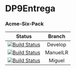 # DP9Entrega
### Acme-Six-Pack
| Status| Branch|
|:-----:|:-----:|
|[![Build Status](http://jenkins3.mlr.duckdns.org/buildStatus/icon?job=DP9-Acme-Six-Pack)](http://jenkins3.mlr.duckdns.org/job/DP9-Acme-Six-Pack/)|Develop 
|[![Build Status](http://jenkins3.mlr.duckdns.org/buildStatus/icon?job=DP9-ManuelLR-Acme-Six-Pack)](http://jenkins3.mlr.duckdns.org/view/DP9/job/DP9-ManuelLR-Acme-Six-Pack/)  |ManuelLR
|[![Build Status](http://jenkins3.mlr.duckdns.org/buildStatus/icon?job=DP9-Miguel-Acme-Six-Pack)](http://jenkins3.mlr.duckdns.org/job/DP9-Miguel-Acme-Six-Pack/)| Miguel
